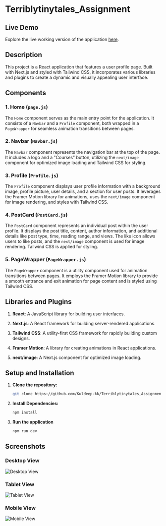 # Terriblytinytales_Assignment
## Live Demo

Explore the live working version of the application [here](https://terriblytinytales-assignment.vercel.app/).

## Description

This project is a React application that features a user profile page. Built with Next.js and styled with Tailwind CSS, it incorporates various libraries and plugins to create a dynamic and visually appealing user interface.

## Components

### 1. Home (`page.js`)

The `Home` component serves as the main entry point for the application. It consists of a `Navbar` and a `Profile` component, both wrapped in a `PageWrapper` for seamless animation transitions between pages.

### 2. Navbar (`Navbar.js`)

The `Navbar` component represents the navigation bar at the top of the page. It includes a logo and a "Courses" button, utilizing the `next/image` component for optimized image loading and Tailwind CSS for styling.

### 3. Profile (`Profile.js`)

The `Profile` component displays user profile information with a background image, profile picture, user details, and a section for user posts. It leverages the Framer Motion library for animations, uses the `next/image` component for image rendering, and styles with Tailwind CSS.

### 4. PostCard (`PostCard.js`)

The `PostCard` component represents an individual post within the user profile. It displays the post title, content, author information, and additional details like post type, time, reading range, and views. The like icon allows users to like posts, and the `next/image` component is used for image rendering. Tailwind CSS is applied for styling.

### 5. PageWrapper (`PageWrapper.js`)

The `PageWrapper` component is a utility component used for animation transitions between pages. It employs the Framer Motion library to provide a smooth entrance and exit animation for page content and is styled using Tailwind CSS.

## Libraries and Plugins

1. **React**: A JavaScript library for building user interfaces.

2. **Next.js**: A React framework for building server-rendered applications.

3. **Tailwind CSS**: A utility-first CSS framework for rapidly building custom designs.

4. **Framer Motion**: A library for creating animations in React applications.

5. **next/image**: A Next.js component for optimized image loading.

## Setup and Installation

1. **Clone the repository:**

   ```bash
   git clone https://github.com/Kuldeep-kk/Terriblytinytales_Assignment.git

2. **Install Dependencies:**

    ```bash
   npm install

3. **Run the application**

    ```bash
   npm run dev

## Screenshots

### Desktop View

![Desktop View](https://res.cloudinary.com/dzxorfube/image/upload/v1700238730/samples/website%20screenshot/lfwqmprjhkpfsnz70dyi.png)

### Tablet View

![Tablet View](https://res.cloudinary.com/dzxorfube/image/upload/v1700238729/samples/website%20screenshot/bkdhktmb1skrhhtcdvuf.png)

### Mobile View

![Mobile View](https://res.cloudinary.com/dzxorfube/image/upload/v1700238729/samples/website%20screenshot/qjoa7ehxjyxlmltb4y80.png)




